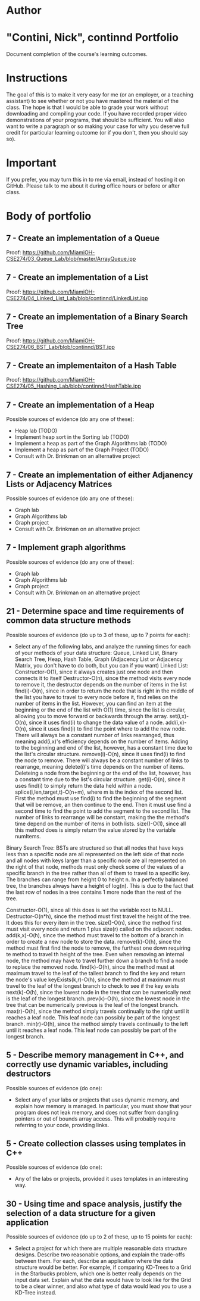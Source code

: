 Author
==========
"Contini, Nick", continnd
Portfolio
=========

Document completion of the course's learning outcomes.

Instructions
====
The goal of this is to make it very easy for me (or an employer, or a teaching assistant) to see whether or not you have mastered the material of the class. The hope is that I would be able to grade your work without downloading and compiling your code. If you have recorded proper video demonstrations of your programs, that should be sufficient. You will also want to write a paragraph or so making your case for why you deserve full credit for particular learning outcome (or if you don't, then you should say so).

Important
=========
If you prefer, you may turn this in to me via email, instead of hosting it on GitHub. Please talk to me about it during office hours or before or after class.

Body of portfolio
====

7 - Create an implementation of a Queue
----
Proof:
https://github.com/MiamiOH-CSE274/03_Queue_Lab/blob/master/ArrayQueue.ipp

7 - Create an implementation of a List
----
Proof:
https://github.com/MiamiOH-CSE274/04_Linked_List_Lab/blob/continnd/LinkedList.ipp


7 - Create an implementation of a Binary Search Tree
----
Proof:
https://github.com/MiamiOH-CSE274/06_BST_Lab/blob/continnd/BST.ipp

7 - Create an implementaiton of a Hash Table
----
Proof:
https://github.com/MiamiOH-CSE274/05_Hashing_Lab/blob/continnd/HashTable.ipp

7 - Create an implementation of a Heap
----
Possible sources of evidence (do any one of these):

* Heap lab (TODO)
* Implement heap sort in the Sorting lab (TODO)
* Implement a heap as part of the Graph Algorithms lab (TODO)
* Implement a heap as part of the Graph Project (TODO)
* Consult with Dr. Brinkman on an alternative project

7 - Create an implementation of either Adjanency Lists or Adjacency Matrices
----
Possible sources of evidence (do any one of these):

* Graph lab
* Graph Algorithms lab
* Graph project
* Consult with Dr. Brinkman on an alternative project

7 - Implement graph algorithms
----
Possible sources of evidence (do any one of these):

* Graph lab
* Graph Algorithms lab
* Graph project
* Consult with Dr. Brinkman on an alternative project

21 - Determine space and time requirements of common data structure methods
-----
Possible sources of evidence (do up to 3 of these, up to 7 points for each):

* Select any of the following labs, and analyze the running times for each of your methods of your data structure: Queue, Linked List, Binary Search Tree, Heap, Hash Table, Graph (Adjacency List or Adjacency Matrix, you don't have to do both, but you can if you want)
Linked List:
Constructor-O(1), since it always creates just one node and then connects it to itself
Destructor-O(n), since the method visits every node to remove it, the destructor depends on the number of items in the list
find(i)-O(n), since in order to return the node that is right in the middle of the list you have to travel to every node before it, find relies on the number of items in the list. However, you can find an item at the beginning or the end of the list with O(1) time, since the list is circular, allowing you to move forward or backwards through the array.
set(i,x)-O(n), since it uses find(i) to change the data value of a node.
add(i,x)-O(n), since it uses find(i) to find the point where to add the new node. There will always be a constant number of links rearranged, thus meaning add(i,x)'s efficiency depends on the number of items. Adding to the beginning and end of the list, however, has a constant time due to the list's circular structure.
remove(i)-O(n), since it uses find(i) to find the node to remove. There will always be a constant number of links to rearrange, meaning delete(i)'s time depends on the number of items. Deleteing a node from the beginning or the end of the list, however, has a constant time due to the list's circular structure.
get(i)-O(n), since it uses find(i) to simply return the data held within a node.
splice(i,len,target,t)-O(n+m), where m is the index of the second list. First the method must use find(i) to find the beginning of the segment that will be remove, an then continue to the end. Then it must use find a second time to find the point to add the segment to the second list. The number of links to rearrange will be constant, making the the method's time depend on the number of items in both lists.
size()-O(1), since all this method does is simply return the value stored by the variable numItems.

Binary Search Tree:
BSTs are structured so that all nodes that have keys less than a specific node are all represented on the left side of that node and all nodes with keys larger than a specific node are all represented on the right of that node, methods must only check some of the values of a specific branch in the tree rather than all of them to travel to a specific key. The branches can range from height 0 to height n. In a perfectly balanced tree, the branches always have a height of log(n). This is due to the fact that the last row of nodes in a tree contains 1 more node than the rest of the tree.

Constructor-O(1), since all this does is set the variable root to NULL.
Destructor-O(n*h), since the method must first travel the height of the tree. It does this for every item in the tree.
size()-O(n), since the method first must visit every node and return 1 plus size(r) called on the adjacent nodes.
add(k,x)-O(h), since the method must travel to the bottom of a branch in order to create a new node to store the data.
remove(k)-O(h), since the method must first find the node to remove, the furthest one down requiring te method to travel th height of the tree. Even when removing an internal node, the method may have to travel further down a branch to find a node to replace the removed node.
find(k)-O(h), since the method must at maximum travel to the leaf of the tallest branch to find the key and return the node's value
keyExists(k,r)-O(h), since the method at maximum must travel to the leaf of the longest branch to check to see if the key exists
next(k)-O(h), since the lowest node in the tree that can be numerically next is the leaf of the longest branch.
prev(k)-O(h), since the lowest node in the tree that can be numerically previous is the leaf of the longest branch.
max(r)-O(h), since the method simply travels continually to the right until it reaches a leaf node. This leaf node can possibly be part of the longest branch.
min(r)-O(h), since the method simply travels continually to the left until it reaches a leaf node. This leaf node can possibly be part of the longest branch.

5 - Describe memory management in C++, and correctly use dynamic variables, including destructors
----
Possible sources of evidence (do one):

* Select any of your labs or projects that uses dynamic memory, and explain how memory is managed. In particular, you must show that your program does not leak memory, and does not suffer from dangling pointers or out of bounds array access. This will probably require referring to your code, providing links.


5 - Create collection classes using templates in C++
----
Possible sources of evidence (do one):

* Any of the labs or projects, provided it uses templates in an interesting way.


30 - Using time and space analysis, justify the selection of a data structure for a given application
----

Possible sources of evidence (do up to 2 of these, up to 15 points for each):

* Select a project for which there are multiple reasonable data structure designs. Describe two reasonable options, and explain the trade-offs between them. For each, describe an application where the data structure would be better. For example, if comparing KD-Trees to a Grid in the Starbucks problem, which one is better really depends on the input data set. Explain what the data would have to look like for the Grid to be a clear winner, and also what type of data would lead you to use a KD-Tree instead.